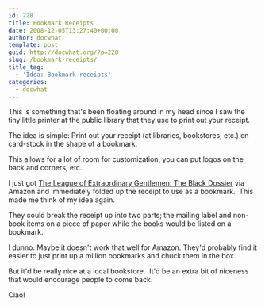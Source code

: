 ```yaml
---
id: 228
title: Bookmark Receipts
date: 2008-12-05T13:27:40+00:00
author: docwhat
template: post
guid: http://docwhat.org/?p=228
slug: /bookmark-receipts/
title_tag:
  - 'Idea: Bookmark receipts'
categories:
  - docwhat
---
```

This is something that's been floating around in my head since I saw the tiny little printer at the public library that they use to print out your receipt.

The idea is simple: Print out your receipt (at libraries, bookstores, etc.) on card-stock in the shape of a bookmark.

This allows for a lot of room for customization; you can put logos on the back and corners, etc.

I just got <a name="evtst|a|1401203078" href="http://www.amazon.com/League-Extraordinary-Gentlemen-Black-Dossier/dp/1401203078%3FSubscriptionId%3D02E5W5871AJF7PMMMS82%26tag%3Dws%26linkCode%3Dxm2%26camp%3D2025%26creative%3D165953%26creativeASIN%3D1401203078">The League of Extraordinary Gentlemen: The Black Dossier</a> via Amazon and immediately folded up the receipt to use as a bookmark.  This made me think of my idea again.

They could break the receipt up into two parts; the mailing label and non-book items on a piece of paper while the books would be listed on a bookmark.

I dunno. Maybe it doesn't work that well for Amazon. They'd probably find it easier to just print up a million bookmarks and chuck them in the box.

But it'd be really nice at a local bookstore.  It'd be an extra bit of niceness that would encourage people to come back.

Ciao!